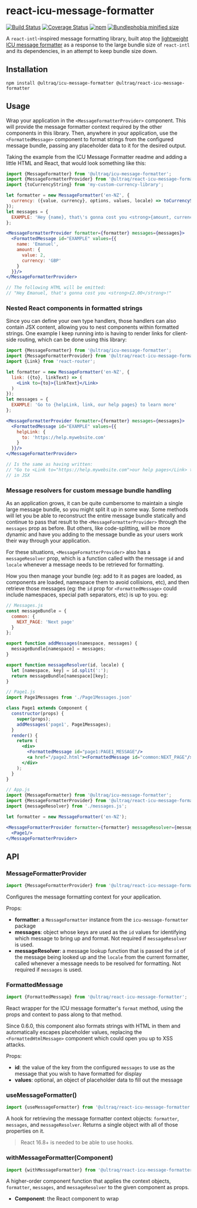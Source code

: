 
react-icu-message-formatter
===========================

[![Build Status](https://travis-ci.com/ultraq/react-icu-message-formatter.svg?branch=main)](https://travis-ci.com/ultraq/react-icu-message-formatter)
[![Coverage Status](https://coveralls.io/repos/github/ultraq/react-icu-message-formatter/badge.svg?branch=main)](https://coveralls.io/github/ultraq/react-icu-message-formatter?branch=main)
[![npm](https://img.shields.io/npm/v/@ultraq/react-icu-message-formatter.svg?maxAge=3600)](https://www.npmjs.com/package/@ultraq/react-icu-message-formatter)
[![Bundlephobia minified size](https://img.shields.io/bundlephobia/min/@ultraq/react-icu-message-formatter)](https://bundlephobia.com/result?p=@ultraq/react-icu-message-formatter)

A `react-intl`-inspired message formatting library, built atop the
[lightweight ICU message formatter](https://github.com/ultraq/icu-message-formatter)
as a response to the large bundle size of `react-intl` and its dependencies, in
an attempt to keep bundle size down.


Installation
------------

```
npm install @ultraq/icu-message-formatter @ultraq/react-icu-message-formatter
```


Usage
-----

Wrap your application in the `<MessageFormatterProvider>` component.  This will
provide the message formatter context required by the other components in this
library.  Then, anywhere in your application, use the `<FormattedMessage>`
component to format strings from the configured message bundle, passing any
placeholder data to it for the desired output.

Taking the example from the ICU Message Formatter readme and adding a little
HTML and React, that would look something like this:

```jsx
import {MessageFormatter} from '@ultraq/icu-message-formatter'; 
import {MessageFormatterProvider} from '@ultraq/react-icu-message-formatter';
import {toCurrencyString} from 'my-custom-currency-library';

let formatter = new MessageFormatter('en-NZ', {
  currency: ({value, currency}, options, values, locale) => toCurrencyString(value, currency, locale)
});
let messages = {
  EXAMPLE: 'Hey {name}, that\'s gonna cost you <strong>{amount, currency}</strong>!'
};

<MessageFormatterProvider formatter={formatter} messages={messages}>
  <FormattedMessage id="EXAMPLE" values={{
    name: 'Emanuel',
    amount: {
      value: 2,
      currency: 'GBP'
    }
  }}/>
</MessageFormatterProvider>

// The following HTML will be emitted:
// "Hey Emanuel, that's gonna cost you <strong>£2.00</strong>!"
```

### Nested React components in formatted strings

Since you can define your own type handlers, those handlers can also contain JSX
content, allowing you to nest components within formatted strings.  One example
I keep running into is having to render links for client-side routing, which can
be done using this library:

```jsx
import {MessageFormatter} from '@ultraq/icu-message-formatter'; 
import {MessageFormatterProvider} from '@ultraq/react-icu-message-formatter';
import {Link} from 'react-router';

let formatter = new MessageFormatter('en-NZ', {
  link: ({to}, linkText) => (
    <Link to={to}>{linkText}</Link>
  )
});
let messages = {
  EXAMPLE: 'Go to {helpLink, link, our help pages} to learn more'
};

<MessageFormatterProvider formatter={formatter} messages={messages}>
  <FormattedMessage id="EXAMPLE" values={{
    helpLink: {
      to: 'https://help.mywebsite.com'
    }
  }}/>
</MessageFormatterProvider>

// Is the same as having written:
// "Go to <Link to="https://help.mywebsite.com">our help pages</Link> to learn more"
// in JSX
```

### Message resolvers for custom message bundle handling

As an application grows, it can be quite cumbersome to maintain a single large
message bundle, so you might split it up in some way.  Some methods will let you
be able to reconstruct the entire message bundle statically and continue to pass
that result to the `<MessageFormatterProvider>` through the `messages` prop as
before.  But others, like code-splitting, will be more dynamic and have you
adding to the message bundle as your users work their way through your
application.

For these situations, `<MessageFormatterProvider>` also has a `messageResolver`
prop, which is a function called with the message `id` and `locale` whenever a
message needs to be retrieved for formatting.

How you then manage your bundle (eg: add to it as pages are loaded, as
components are loaded, namespace them to avoid collisions, etc), and then
retrieve those messages (eg: the `id` prop for `<FormattedMessage>` could
include namespaces, special path separators, etc) is up to you.  eg:

```jsx
// Messages.js
const messageBundle = {
  common: {
    NEXT_PAGE: 'Next page'
  }
};

export function addMessages(namespace, messages) {
  messageBundle[namespace] = messages;
}

export function messageResolver(id, locale) {
  let [namespace, key] = id.split(':');
  return messageBundle[namespace][key];
}

// Page1.js
import Page1Messages from './Page1Messages.json'

class Page1 extends Component {
  constructor(props) {
    super(props);
    addMessages('page1', Page1Messages);
  }
  render() {
    return (
      <div>
        <FormattedMessage id="page1:PAGE1_MESSAGE"/>
        <a href="/page2.html"><FormattedMessage id="common:NEXT_PAGE"/></a>
      </div>
    );
  }
}

// App.js
import {MessageFormatter} from '@ultraq/icu-message-formatter'; 
import {MessageFormatterProvider} from '@ultraq/react-icu-message-formatter';
import {messageResolver} from './messages.js';

let formatter = new MessageFormatter('en-NZ');

<MessageFormatterProvider formatter={formatter} messageResolver={messageResolver}>
  <Page1/>
</MessageFormatterProvider>
```


API
---

### MessageFormatterProvider

```javascript
import {MessageFormatterProvider} from '@ultraq/react-icu-message-formatter';
```

Configures the message formatting context for your application.

Props:
 - **formatter**: a `MessageFormatter` instance from the `icu-message-formatter`
   package
 - **messages**: object whose keys are used as the `id` values for identifying
   which message to bring up and format.  Not required if `messageResolver` is
   used.
 - **messageResolver**: a message lookup function that is passed the `id` of the
   message being looked up and the `locale` from the current formatter, called
   whenever a message needs to be resolved for formatting.  Not required if
   `messages` is used.

### FormattedMessage

```javascript
import {FormattedMessage} from '@ultraq/react-icu-message-formatter';
```

React wrapper for the ICU message formatter's `format` method, using the props
and context to pass along to that method.

Since 0.6.0, this component also formats strings with HTML in them and
automatically escapes placeholder values, replacing the `<FormattedHtmlMessage>`
component which could open you up to XSS attacks.

Props:
 - **id**: the value of the key from the configured `messages` to use as the
   message that you wish to have formatted for display
 - **values**: optional, an object of placeholder data to fill out the message

### useMessageFormatter()

```javascript
import {useMessageFormatter} from '@ultraq/react-icu-message-formatter';
```

A hook for retrieving the message formatter context objects: `formatter`,
`messages`, and `messageResolver`.  Returns a single object with all of those
properties on it.

> React 16.8+ is needed to be able to use hooks.

### withMessageFormatter(Component)

```javascript
import {withMessageFormatter} from '@ultraq/react-icu-message-formatter';
```

A higher-order component function that applies the context objects, `formatter`,
`messages`, and `messageResolver` to the given component as props.

 - **Component**: the React component to wrap
